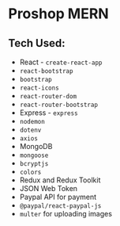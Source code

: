 # Proshop MERN

## Tech Used:

- React - `create-react-app`
- `react-bootstrap`
- `bootstrap`
- `react-icons`
- `react-router-dom`
- `react-router-bootstrap`
- Express - `express`
- `nodemon`
- `dotenv`
- `axios`
- MongoDB
- `mongoose`
- `bcryptjs`
- `colors`
- Redux and Redux Toolkit
- JSON Web Token
- Paypal API for payment
- `@paypal/react-paypal-js`
- `multer` for uploading images
